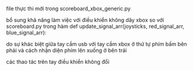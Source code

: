 
file thực thi mới trong scoreboard_xbox_generic.py

bổ sung khả năng làm việc với điều khiển không dây xbox so với scoreboard.py trong hàm def update_signal_arr(joysticks, red_signal_arr, blue_signal_arr):

do sự khác biệt giữa tay cầm usb với tay cầm xbox ở thứ tự phím bấm bên phải
và cách nhận diện phím lên xuống ở bên trái 

các thao tác trên tay điều khiển không đổi 


